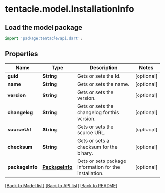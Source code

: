 # tentacle.model.InstallationInfo

## Load the model package
```dart
import 'package:tentacle/api.dart';
```

## Properties
Name | Type | Description | Notes
------------ | ------------- | ------------- | -------------
**guid** | **String** | Gets or sets the Id. | [optional] 
**name** | **String** | Gets or sets the name. | [optional] 
**version** | **String** | Gets or sets the version. | [optional] 
**changelog** | **String** | Gets or sets the changelog for this version. | [optional] 
**sourceUrl** | **String** | Gets or sets the source URL. | [optional] 
**checksum** | **String** | Gets or sets a checksum for the binary. | [optional] 
**packageInfo** | [**PackageInfo**](PackageInfo.md) | Gets or sets package information for the installation. | [optional] 

[[Back to Model list]](../README.md#documentation-for-models) [[Back to API list]](../README.md#documentation-for-api-endpoints) [[Back to README]](../README.md)



